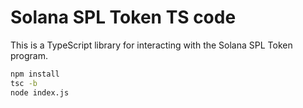 # Solana SPL Token TS code
This is a TypeScript library for interacting with the Solana SPL Token program.

```bash
npm install
tsc -b
node index.js
```